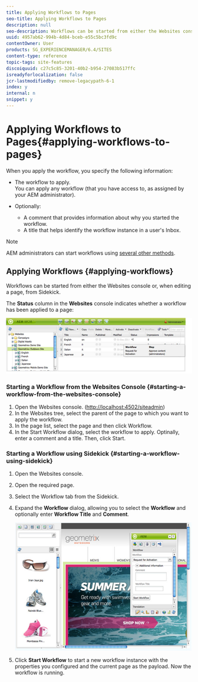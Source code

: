 ```yaml
---
title: Applying Workflows to Pages
seo-title: Applying Workflows to Pages
description: null
seo-description: Workflows can be started from either the Websites console or, when editing a page, from Sidekick.
uuid: 4957ab62-994b-4d84-bceb-e55c5bc3fd9c
contentOwner: User
products: SG_EXPERIENCEMANAGER/6.4/SITES
content-type: reference
topic-tags: site-features
discoiquuid: c27c5c85-3201-40b2-b954-27083b517ffc
isreadyforlocalization: false
jcr-lastmodifiedby: remove-legacypath-6-1
index: y
internal: n
snippet: y
---
```


# Applying Workflows to Pages{#applying-workflows-to-pages}

When you apply the workflow, you specify the following information:

* The workflow to apply.  
  You can apply any workflow (that you have access to, as assigned by your AEM administrator).
* Optionally:

    * A comment that provides information about why you started the workflow. 
    * A title that helps identify the workflow instance in a user's Inbox.

>[!NOTE]
>
>AEM administrators can start workflows using [several other methods](../../administering/using/workflows-starting.md).

<!--
Comment Type: remark
Last Modified By: unknown unknown (ims-author-57F1056A4CD116590A746C15@AdobeID)
Last Modified Date: 2017-11-30T05:07:15.642-0500
<ol>
<li>is the following complete?</li>
<li>are there any restrictions if a workflow is started from the Workflow/s Model tab/console? </li>
</ol>
-->

<!--
Comment Type: draft

<note type="caution">
<p>There are slight differences according to the UI:</p>
<ul>
<li>Touch-enabled UI<br /> You can assign multiple workflows to a specific payload at the same time.</li>
<li>Classic UI<br /> You can only assign one workflow at a time to a specific payload. </li>
</ul>
</note>
-->

## Applying Workflows {#applying-workflows}

Workflows can be started from either the Websites console or, when editing a page, from Sidekick.

The **Status** column in the **Websites** console indicates whether a workflow has been applied to a page:

![](assets/workflowstatus.png)

### Starting a Workflow from the Websites Console {#starting-a-workflow-from-the-websites-console}

1. Open the Websites console. ([http://localhost:4502/siteadmin](http://localhost:4502/siteadmin))
1. In the Websites tree, select the parent of the page to which you want to apply the workflow.
1. In the page list, select the page and then click Workflow.
1. In the Start Workflow dialog, select the workflow to apply. Optinally, enter a comment and a title. Then, click Start.

### Starting a Workflow using Sidekick {#starting-a-workflow-using-sidekick}

1. Open the Websites console.
1. Open the required page.
1. Select the Workflow tab from the Sidekick.
1. Expand the **Workflow** dialog, allowing you to select the **Workflow** and optionally enter **Workflow Title** and **Comment**.

   ![](assets/workflowstartsidekick.png)

1. Click **Start Workflow** to start a new workflow instance with the properties you configured and the current page as the payload. Now the workflow is running.

